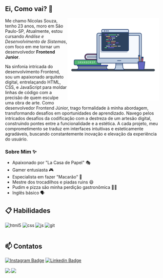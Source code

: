 ## Ei, Como vai? 👋

<img align="right" src="image.png" width="300"/> 

Me chamo Nícolas Souza, tenho 23 anos, moro em São Paulo-SP, Atualmente, estou cursando *Análise e Desenvolvimento de Sistemas*, com foco em me tornar um desenvolvedor **Frontend Junior**.

Na sinfonia intricada do desenvolvimento Frontend, sou um apaixonado arquiteto digital, entrelaçando HTML, CSS, e JavaScript para moldar linhas de código com a precisão de quem esculpe uma obra de arte. Como desenvolvedor Frontend Júnior, trago formalidade à minha abordagem, transformando desafios em oportunidades de aprendizado. Navego pelos intricados desafios da codificação com a destreza de um artesão digital, construindo pontes entre a funcionalidade e a estética. A cada projeto, meu comprometimento se traduz em interfaces intuitivas e esteticamente agradáveis, buscando constantemente inovação e elevação da experiência do usuário.

### Sobre Mim ✨

- Apaixonado por "La Casa de Papel" 🎭
- Gamer entusiasta 🎮
- Especialista em fazer "Macarão" 🌿
- Mestre dos trocadilhos e piadas ruins 😄
- Pudim e pizza são minha perdição gastronômica 🍮🍕
- Inglês básico 🗣️

## 📋 Habilidades

<div style="display: inline_block">
  <img align="center" alt="html5" src="https://img.shields.io/badge/HTML5-E34F26?style=for-the-badge&logo=html5&logoColor=white" />
  <img align="center" alt="css" src="https://img.shields.io/badge/CSS3-1572B6?style=for-the-badge&logo=css3&logoColor=white" />
  <img align="center" alt="js" src="https://img.shields.io/badge/JavaScript-F7DF1E?style=for-the-badge&logo=javascript&logoColor=black" />
  <img align="center" alt="git" src="https://img.shields.io/badge/git-%23F05033.svg?style=for-the-badge&logo=git&logoColor=white" />
</div><br/>

## 📫 Contatos

[![Instagram Badge](https://img.shields.io/badge/@nicksouzadev-2D425E?style=flat&labelColor=2D425E&logo=instagram&logoColor=white&link=https://instagram.com/nicksouzadev)](https://instagram.com/nicksouzadev)
[![Linkedin Badge](https://img.shields.io/badge/Nícolas%20Souza-2D425E?style=flat&logo=Linkedin&logoColor=white&link=https://www.linkedin.com/in/nícolas-souza-6082542a7/)](https://www.linkedin.com/in/nícolas-souza-6082542a7/) 

<a href="https://github.com/nicksouzadev/github-readme-stats">
  <img height=200 align="center" src="https://github-readme-stats.vercel.app/api?username=nicksouzadev" />
</a>
<a href="https://github.com/nicksouzadev/convoychat">
  <img height=200 align="center" src="https://github-readme-stats.vercel.app/api/top-langs/?username=nicksouzadev&layout=donut&langs_count=8&card_width=320" />
</a>
